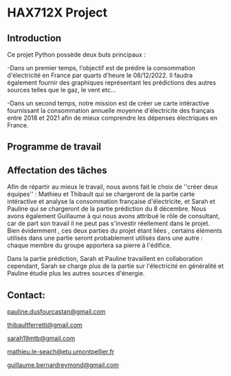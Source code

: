 # HAX712X Project

##  Introduction
Ce  projet Python  possède deux buts principaux :

-Dans un premier temps, l'objectif est de prédire la consommation d'électricité en France par quarts d'heure le 08/12/2022. Il faudra également fournir des graphiques représentant les prédictions des autres sources telles que le gaz, le vent etc...

-Dans un second temps, notre mission est de créer ue carte intéractive fournissant la consommation annuelle moyenne d'électricite des français entre 2018 et 2021 afin de mieux comprendre les dépenses électriques en France. 


## Programme de travail 

## Affectation des tâches 
Afin de répartir au mieux  le travail, nous avons fait le choix de ''créer deux équipes'' : Mathieu et Thibault qui se chargeront de la partie carte intéractive et analyse  la consommation française d'électricite, et Sarah et Pauline qui se chargeront de la partie prédiction  du 8 décembre. 
Nous avons également Guillaume à qui nous avons attribué le rôle de consultant, car de part son travail il ne peut pas s'investir réellement dans le projet.
Bien évidemment , ces deux parties du projet étant liées , certains éléments utilisés dans une partie seront probablement utilisés dans une autre : chaque membre du groupe apportera sa pierre à l'édifice.

Dans la partie prédiction, Sarah et Pauline travaillent en collaboration cependant, Sarah se charge plus de la partie sur l'électricité en généralité et Pauline étudie plus les autres sources d'énergie.

## Contact:

pauline.dusfourcastan@gmail.com


thibaultferretti@gmail.com


sarah19mtb@gmail.com


mathieu.le-seach@etu.umontpellier.fr


guillaume.bernardreymond@gmail.com
